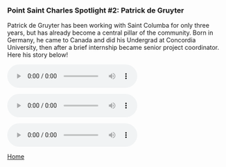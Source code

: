 ### Point Saint Charles Spotlight #2: Patrick de Gruyter

Patrick de Gruyter has been working with Saint Columba for only three years, but has already become a central pillar of the community. Born in Germany, he came to Canada and did his Undergrad at Concordia University, then after a brief internship became senior project coordinator. Here his story below!

<audio src="../Audio/Interview Patrick1of3.mp3" controls preload></audio>

<audio src="../Audio/Interview Patrick2of3.mp3" controls preload></audio>

<audio src="../Audio/Interview Patrick3of3.mp3" controls preload></audio>

[Home](../)
